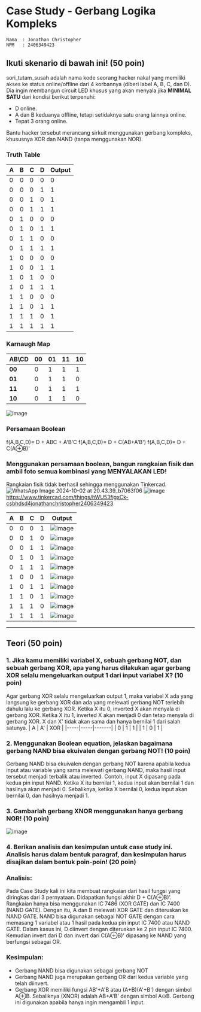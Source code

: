 # Case Study - Gerbang Logika Kompleks

```
Nama  : Jonathan Christopher 
NPM   : 2406349423
```

## Ikuti skenario di bawah ini! (50 poin)

sori_tutam_susah adalah nama kode seorang hacker nakal yang memiliki akses ke status online/offline dari 4 korbannya (diberi label A, B, C, dan D). Dia ingin membangun circuit LED khusus yang akan menyala jika **MINIMAL SATU** dari kondisi berikut terpenuhi:
- D online.
- A dan B keduanya offline, tetapi setidaknya satu orang lainnya online.
- Tepat 3 orang online.

Bantu hacker tersebut merancang sirkuit menggunakan gerbang kompleks, khususnya XOR dan NAND (tanpa menggunakan NOR).

### Truth Table
|  A  |  B  |  C  |  D  | Output |
|-----|-----|-----|-----|--------|
|  0  |  0  |  0  |  0  |   0    |
|  0  |  0  |  0  |  1  |   1    |
|  0  |  0  |  1  |  0  |   1    |
|  0  |  0  |  1  |  1  |   1    |
|  0  |  1  |  0  |  0  |   0    |
|  0  |  1  |  0  |  1  |   1    |
|  0  |  1  |  1  |  0  |   0    |
|  0  |  1  |  1  |  1  |   1    |
|  1  |  0  |  0  |  0  |   0    |
|  1  |  0  |  0  |  1  |   1    |
|  1  |  0  |  1  |  0  |   0    |
|  1  |  0  |  1  |  1  |   1    |
|  1  |  1  |  0  |  0  |   0    |
|  1  |  1  |  0  |  1  |   1    |
|  1  |  1  |  1  |  0  |   1    |
|  1  |  1  |  1  |  1  |   1    |


### Karnaugh Map 

| AB\CD | 00  | 01  | 11  | 10  |
|-------|-----|-----|-----|-----|
| **00**|  0  |  1  |  1  |  1  |
| **01**|  0  |  1  |  1  |  0  |
| **11**|  0  |  1  |  1  |  1  |
| **10**|  0  |  1  |  1  |  0  |

![image](https://hackmd.io/_uploads/H18D64qA0.png)



### Persamaan Boolean
f(A,B,C,D)= D + ABC + A'B'C
f(A,B,C,D)= D + C(AB+A'B')
f(A,B,C,D)= D + C(A⊕B)'

### Menggunakan persamaan boolean, bangun rangkaian fisik dan ambil foto semua kombinasi yang MENYALAKAN LED!

Rangkaian fisik tidak berhasil sehingga menggunakan Tinkercad.
![WhatsApp Image 2024-10-02 at 20.43.39_b7063f06](https://hackmd.io/_uploads/Hyjey05RC.jpg)
![image](https://hackmd.io/_uploads/Hk-g10qRA.png)
https://www.tinkercad.com/things/hWU53figxCk-csbhdsd4jonathanchristopher2406349423


|  A  |  B  |  C  |  D  | Output |
|-----|-----|-----|-----|--------|
|  0  |  0  |  0  |  1  |![image](https://hackmd.io/_uploads/HJn2k0cCR.png)|
|  0  |  0  |  1  |  0  |![image](https://hackmd.io/_uploads/r1LaJR9C0.png)|
|  0  |  0  |  1  |  1  |![image](https://hackmd.io/_uploads/SykAyA5AA.png)|
|  0  |  1  |  0  |  1  |![image](https://hackmd.io/_uploads/B1uAyC5CC.png)|
|  0  |  1  |  1  |  1  |![image](https://hackmd.io/_uploads/HJyke09C0.png)|
|  1  |  0  |  0  |  1  |![image](https://hackmd.io/_uploads/H1wJlC9C0.png)|
|  1  |  0  |  1  |  1  |![image](https://hackmd.io/_uploads/rkyllR5CR.png)|
|  1  |  1  |  0  |  1  |![image](https://hackmd.io/_uploads/ryDxl0qCR.png)|
|  1  |  1  |  1  |  0  |![image](https://hackmd.io/_uploads/ryJZgA90R.png)|
|  1  |  1  |  1  |  1  |![image](https://hackmd.io/_uploads/HkvWx090C.png)|

---

## Teori (50 poin)

### 1. Jika kamu memiliki variabel X, sebuah gerbang NOT, dan sebuah gerbang XOR, apa yang harus dilakukan agar gerbang XOR selalu mengeluarkan output 1 dari input variabel X? (10 poin)

Agar gerbang XOR selalu mengeluarkan output 1, maka variabel X ada yang langsung ke gerbang XOR dan ada yang melewati gerbang NOT terlebih dahulu lalu ke gerbang XOR. Ketika X itu 0, inverted X akan menyala di gerbang XOR. Ketika X itu 1, inverted X akan menjadi 0 dan tetap menyala di gerbang XOR. X dan X' tidak akan sama dan hanya bernilai 1 dari salah satunya.
|  A  |  A' |  XOR  |
|-----|-----|-------|
|  0  |  1  |   1   |
|  1  |  0  |   1   |

### 2. Menggunakan Boolean equation, jelaskan bagaimana gerbang NAND bisa ekuivalen dengan gerbang NOT! (10 poin)

Gerbang NAND bisa ekuivalen dengan gerbang NOT karena apabila kedua input atau variable yang sama melewati gerbang NAND, maka hasil input tersebut menjadi terbalik atau inverted. Contoh, input X dipasang pada kedua pin input NAND. Ketika X itu bernilai 1, kedua input akan bernilai 1 dan hasilnya akan menjadi 0. Sebaliknya, ketika X bernilai 0, kedua input akan bernilai 0, dan hasilnya menjadi 1.

### 3. Gambarlah gerbang XNOR menggunakan hanya gerbang NOR! (10 poin)

![image](https://hackmd.io/_uploads/HyxvVTcqAC.png)

### 4. Berikan analisis dan kesimpulan untuk case study ini. Analisis harus dalam bentuk paragraf, dan kesimpulan harus disajikan dalam bentuk poin-poin! (20 poin)

### Analisis:  
Pada Case Study kali ini kita membuat rangkaian dari hasil fungsi yang diringkas dari 3 pernyataan. Didapatkan fungsi akhir D + C(A⊕B)'. Rangkaian hanya bisa menggunakan IC 7486 (XOR GATE) dan IC 7400 (NAND GATE). Dengan itu, A dan B melewati XOR GATE dan diteruskan ke NAND GATE. NAND bisa digunakan sebagai NOT GATE dengan cara memasang 1 variabel atau 1 hasil pada kedua pin input IC 7400 atau NAND GATE. Dalam kasus ini, D diinvert dengan diteruskan ke 2 pin input IC 7400. Kemudian invert dari D dan invert dari C(A⊕B)' dipasang ke NAND yang berfungsi sebagai OR.

### Kesimpulan:  
- Gerbang NAND bisa digunakan sebagai gerbang NOT
- Gerbang NAND juga merupakan gerbang OR dari kedua variable yang telah diinvert.
- Gerbang XOR memiliki fungsi AB'+A'B atau (A+B)(A'+B') dengan simbol A⊕B. Sebaliknya (XNOR) adalah AB+A'B' dengan simbol A⊙B. Gerbang ini digunakan apabila hanya ingin mengambil 1 input.